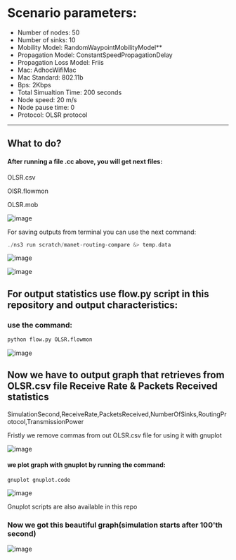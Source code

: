 
# Scenario parameters:

<ul>
  <li>Number of nodes: 50</li>
<li>Number of sinks: 10</li>
<li>Mobility Model: RandomWaypointMobilityModel** </li>
<li>Propagation Model: ConstantSpeedPropagationDelay</li>
<li>Propagation Loss Model: Friis</li>
<li>Mac: AdhocWifiMac</li>
<li>Mac Standard: 802.11b</li>
<li>Bps: 2Kbps</li>
<li>Total Simualtion Time: 200 seconds</li>
<li>Node speed: 20 m/s</li>
<li>Node pause time: 0</li>
<li>Protocol: OLSR protocol</li>
</ul>

<hr/>


## What to do?
#### After running a file .cc above, you will get next files: 

OLSR.csv

OlSR.flowmon

OLSR.mob

![image](https://user-images.githubusercontent.com/122405130/230540258-1d032177-a344-4d22-9e6f-f405d91fc67f.png)


For saving outputs from terminal you can use the next command:
```cpp
./ns3 run scratch/manet-routing-compare &> temp.data
```

![image](https://user-images.githubusercontent.com/122405130/224842757-d8f93835-8ecc-4a03-8d43-3af358d23b9c.png)

![image](https://user-images.githubusercontent.com/122405130/224843120-88d5ddb6-ef6a-46df-8742-d003ebfdc989.png)


## For output statistics use flow.py script in this repository and output characteristics:

### use the command: 
```python
python flow.py OLSR.flowmon
 ```
![image](https://user-images.githubusercontent.com/122405130/230541112-5d39df08-e7a4-41c8-9212-60ebe9a6aa23.png)



## Now we have to output graph that retrieves from OLSR.csv file Receive Rate & Packets Received statistics
SimulationSecond,ReceiveRate,PacketsReceived,NumberOfSinks,RoutingProtocol,TransmissionPower

Fristly we remove commas from out OLSR.csv file for using it with gnuplot

![image](https://user-images.githubusercontent.com/122405130/230542376-82c276a3-7b24-484c-864a-3c06df6d62bd.png)

#### we plot graph with gnuplot by running the command:
```gnu
gnuplot gnuplot.code
```
![image](https://user-images.githubusercontent.com/122405130/230542509-372357ef-613c-403f-8b93-d24ea0bc9596.png)

Gnuplot scripts are also available in this repo

### Now we got this beautiful graph(simulation starts after 100'th second)
![image](https://user-images.githubusercontent.com/122405130/230542629-6e538a02-cd2f-4071-8d70-6809cf2cbcbd.png)
<!--
[Duck Duck Go](https://duckduckgo.com "The best search engine for privacy")

<https://www.markdownguide.org>
<fake@example.com>


I love supporting the **[EFF](https://eff.org)**.
This is the *[Markdown Guide](https://www.markdownguide.org)*.
See the section on [`code`](#code).



-->

